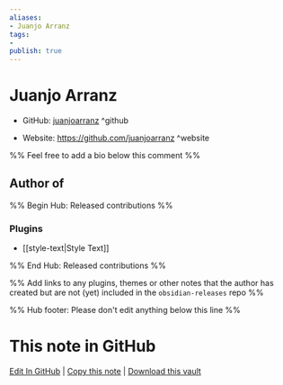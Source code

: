 ```yaml
---
aliases:
- Juanjo Arranz
tags:
- 
publish: true
---
```


# Juanjo Arranz

- GitHub: [juanjoarranz](https://github.com/juanjoarranz/) ^github
<!-- - Discord: `@` ^discord-->
- Website: <https://github.com/juanjoarranz> ^website
<!-- - [[Publish sites|Publish site]]: <https://> ^publish-->

%% Feel free to add a bio below this comment %%


## Author of

%% Begin Hub: Released contributions %%
### Plugins
- [[style-text|Style Text]]

%% End Hub: Released contributions %%

%% Add links to any plugins, themes or other notes that the author has created but are not (yet) included in the `obsidian-releases` repo %%

<!--
### Unlisted plugins
-->

<!--
### Others
-->

<!--
## Sponsor this author
-->

<!-- - [[GitHub sponsors]]: [Sponsor @juanjoarranz on GitHub Sponsors](https://github.com/sponsors/juanjoarranz) ^github-sponsor-->
<!-- - [[Buy me a coffee]]: <https://> ^buy-me-a-coffee-->
<!-- - [[PayPal]]: <https://> ^paypal-->
<!-- - [[Patreon]]: <https://> ^patreon-->

<!--
## Follow this author
-->

<!-- - [[YouTube Channels|On YouTube]]: <https://> ^youtube-->
<!-- - Twitter: <https://> ^twitter-->
<!-- - ... -->

%% Hub footer: Please don't edit anything below this line %%

# This note in GitHub

<span class="git-footer">[Edit In GitHub](https://github.dev/obsidian-community/obsidian-hub/blob/main/01%20-%20Community/People/juanjoarranz.md "git-hub-edit-note") | [Copy this note](https://raw.githubusercontent.com/obsidian-community/obsidian-hub/main/01%20-%20Community/People/juanjoarranz.md "git-hub-copy-note") | [Download this vault](https://github.com/obsidian-community/obsidian-hub/archive/refs/heads/main.zip "git-hub-download-vault") </span>
